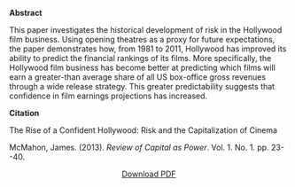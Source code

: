<b>Abstract</b>

This paper investigates the historical development of risk in the Hollywood film business. Using opening theatres as a proxy for future expectations, the paper demonstrates how, from 1981 to 2011, Hollywood has improved its ability to predict the financial rankings of its films. More specifically, the Hollywood film business has become better at predicting which films will earn a greater-than average share of all US box-office gross revenues through a wide release strategy. This greater predictability suggests that confidence in film earnings projections has increased.

<b>Citation</b>

The Rise of a Confident Hollywood: Risk and the Capitalization of Cinema

McMahon, James. (2013). <i>Review of Capital as Power</i>. Vol. 1. No. 1. pp. 23--40.

<div style="text-align:center">
<a href="http://bnarchives.yorku.ca/362/02/20130500_mcmahon_the_rise_of_a_confident_hollywood.pdf">Download PDF</a>
</div>


